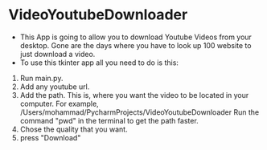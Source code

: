 # VideoYoutubeDownloader
- This App is going to allow you to download Youtube Videos from your desktop. Gone are the days
where you have to look up 100 website to just download a video.
- To use this tkinter app all you need to do is this:
1) Run main.py.
2) Add any youtube url.
3) Add the path. This is, where you want the video to be located in your computer. For example,  /Users/mohammad/PycharmProjects/VideoYoutubeDownloader
Run the command "pwd" in the terminal to get the path faster.
4) Chose the quality that you want.
5) press "Download"
